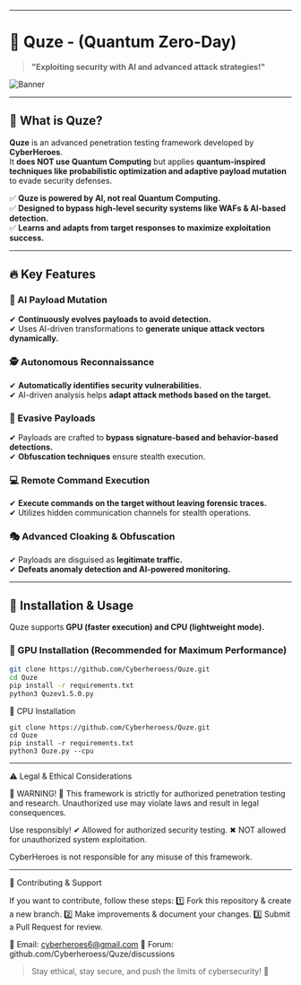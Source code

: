 
---

# 🤖 Quze - (Quantum Zero-Day)  
> **"Exploiting security with AI and advanced attack strategies!"**  

![Banner](https://github.com/user-attachments/assets/5b117b56-469e-4599-bdea-fe7638ddaa52)  

---

## 🚀 What is Quze?  

**Quze** is an advanced penetration testing framework developed by **CyberHeroes**.  
It **does NOT use Quantum Computing** but applies **quantum-inspired techniques like probabilistic optimization and adaptive payload mutation** to evade security defenses.  

✅ **Quze is powered by AI, not real Quantum Computing.**  
✅ **Designed to bypass high-level security systems like WAFs & AI-based detection.**  
✅ **Learns and adapts from target responses to maximize exploitation success.**  

---

## 🔥 Key Features  

### **🤖 AI Payload Mutation**  
✔ **Continuously evolves payloads to avoid detection.**  
✔ Uses AI-driven transformations to **generate unique attack vectors dynamically.**  

### **🕵️ Autonomous Reconnaissance**  
✔ **Automatically identifies security vulnerabilities.**  
✔ AI-driven analysis helps **adapt attack methods based on the target.**  

### **🏹 Evasive Payloads**  
✔ Payloads are crafted to **bypass signature-based and behavior-based detections.**  
✔ **Obfuscation techniques** ensure stealth execution.  

### **💻 Remote Command Execution**  
✔ **Execute commands on the target without leaving forensic traces.**  
✔ Utilizes hidden communication channels for stealth operations.  

### **🎭 Advanced Cloaking & Obfuscation**  
✔ Payloads are disguised as **legitimate traffic.**  
✔ **Defeats anomaly detection and AI-powered monitoring.**  

---

## 📌 Installation & Usage  

Quze supports **GPU (faster execution) and CPU (lightweight mode).**  

### **🔹 GPU Installation (Recommended for Maximum Performance)**  
```bash
git clone https://github.com/Cyberheroess/Quze.git
cd Quze
pip install -r requirements.txt
python3 Quzev1.5.0.py 
```
🔹 CPU Installation
```
git clone https://github.com/Cyberheroess/Quze.git
cd Quze
pip install -r requirements.txt
python3 Quze.py --cpu
```

---

⚠ Legal & Ethical Considerations

🚨 WARNING! 🚨
This framework is strictly for authorized penetration testing and research.
Unauthorized use may violate laws and result in legal consequences.

Use responsibly!
✔ Allowed for authorized security testing.
✖ NOT allowed for unauthorized system exploitation.

CyberHeroes is not responsible for any misuse of this framework.


---

📢 Contributing & Support

If you want to contribute, follow these steps:
1️⃣ Fork this repository & create a new branch.
2️⃣ Make improvements & document your changes.
3️⃣ Submit a Pull Request for review.

📩 Email: cyberheroes6@gmail.com
📢 Forum: github.com/Cyberheroess/Quze/discussions

> Stay ethical, stay secure, and push the limits of cybersecurity! 🚀


